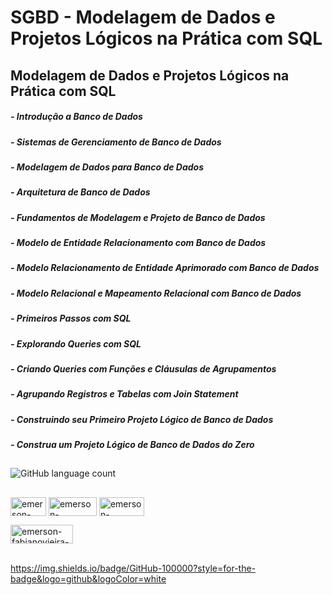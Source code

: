 # SGBD - Modelagem de Dados e Projetos Lógicos na Prática com SQL

## Modelagem de Dados e Projetos Lógicos na Prática com SQL

#####  - Introdução a Banco de Dados
#####  - Sistemas de Gerenciamento de Banco de Dados
#####  - Modelagem de Dados para Banco de Dados
#####  - Arquitetura de Banco de Dados
#####  - Fundamentos de Modelagem e Projeto de Banco de Dados
#####  - Modelo de Entidade Relacionamento com Banco de Dados
#####  - Modelo Relacionamento de Entidade Aprimorado com Banco de Dados
#####  - Modelo Relacional e Mapeamento Relacional com Banco de Dados
#####  - Primeiros Passos com SQL
#####  - Explorando Queries com SQL
#####  - Criando Queries com Funções e Cláusulas de Agrupamentos
#####  - Agrupando Registros e Tabelas com Join Statement
#####  - Construindo seu Primeiro Projeto Lógico de Banco de Dados
#####  - Construa um Projeto Lógico de Banco de Dados do Zero

##
![GitHub language count](https://img.shields.io/github/languages/count/:user/:repo)

##
<img align="center" alt="emerson-fabianovieira-Git" height="30" width="57" src="https://badgen.net/badge/icon/git?icon=git&label"> <img align="center" alt="emerson-fabianovieira-GitHub" height="30" width="77" src="https://badgen.net/badge/icon/github?icon=github&label"> <img align="center" alt="emerson-fabianovieira-GitLab" height="30" width="72" src="https://badgen.net/badge/icon/gitlab?icon=gitlab&label">

  <img align="center" alt="emerson-fabianovieira-GitHub" height="30" width="100" src="https://img.shields.io/badge/GitHub-100000?style=for-the-badge&logo=github&logoColor=white"><br><br>
	
 https://img.shields.io/badge/GitHub-100000?style=for-the-badge&logo=github&logoColor=white
